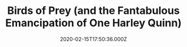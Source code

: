 ---
title: "Birds of Prey (and the Fantabulous Emancipation of One Harley Quinn)"
year: 2020
date: 2020-02-15T17:50:36.000Z
permalink: /almanac/movies/2020-02-15-birds-of-prey-and-the-fantabulous-emancipation-of-one-harley-quinn/index.html
rating: 3
---